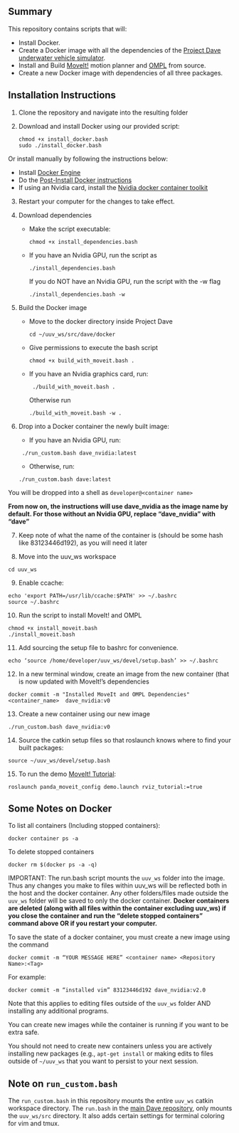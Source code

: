 Summary
---

This repository contains scripts that will:

- Install Docker.
- Create a Docker image with all the dependencies of the [Project Dave underwater vehicle simulator](https://github.com/Field-Robotics-Lab/dave).
- Install and Build [MoveIt!](https://github.com/ros-planning/moveit) motion planner and [OMPL](https://github.com/ompl/ompl) from source.
- Create a new Docker image with dependencies of all three packages.


Installation Instructions
---
1. Clone the repository and navigate into the resulting folder


2. Download and install Docker using our provided script: 
    ```
    chmod +x install_docker.bash
    sudo ./install_docker.bash
    ```
    
Or install manually by following the instructions below:

  - Install [Docker Engine](https://docs.docker.com/engine/install/ubuntu/)
  - Do the [Post-Install Docker instructions](https://docs.docker.com/engine/install/linux-postinstall/)
  - If using an Nvidia card, install the [Nvidia docker container toolkit](https://docs.nvidia.com/datacenter/cloud-native/container-toolkit/install-guide.html#docker)

3. Restart your computer for the changes to take effect.

4. Download dependencies

	  - Make the script executable:

	      ```chmod +x install_dependencies.bash ```

	  - If you have an Nvidia GPU, run the script as 

	      ```./install_dependencies.bash```

	     If you do NOT have an Nvidia GPU, run the script with the -w flag

	     ```./install_dependencies.bash -w```


5. Build the Docker image

	  - Move to the docker directory inside Project Dave

	       ```cd ~/uuv_ws/src/dave/docker```

	  - Give permissions to execute the bash script

	       ```chmod +x build_with_moveit.bash .```

	  - If you have an Nvidia graphics card, run:

	       ``` ./build_with_moveit.bash .```

	      Otherwise run

	       ```./build_with_moveit.bash -w .```

	       
6. Drop into a Docker container the newly built image:
	- If you have an Nvidia GPU, run:

	``` ./run_custom.bash dave_nvidia:latest```

	- Otherwise, run: 

	```./run_custom.bash dave:latest```

You will be dropped into a shell as `developer@<container name>`

**From now on, the instructions will use dave_nvidia as the image name by default. For those without an Nvidia GPU, replace “dave_nvidia” with “dave”**


7. Keep note of what the name of the container is (should be some hash like 83123446d192), as you will need it later

8. Move into the uuv_ws workspace

```
cd uuv_ws
```

9. Enable ccache:
``` 
echo 'export PATH=/usr/lib/ccache:$PATH' >> ~/.bashrc
source ~/.bashrc
```


10. Run the script to install MoveIt! and OMPL
```
chmod +x install_moveit.bash
./install_moveit.bash
```

11. Add sourcing the setup file to bashrc for convenience.

```
echo ‘source /home/developer/uuv_ws/devel/setup.bash’ >> ~/.bashrc
```


12. In a new terminal window, create an image from the new container (that is now updated with MoveIt!’s dependencies 

```
docker commit -m "Installed MoveIt and OMPL Dependencies" <container_name>  dave_nvidia:v0 
```

13. Create a new container using our new image

```
./run_custom.bash dave_nvidia:v0
```

14. Source the catkin setup files so that roslaunch knows where to find your built packages:

```
source ~/uuv_ws/devel/setup.bash
```

15. To run the demo [MoveIt! Tutorial](http://docs.ros.org/en/melodic/api/moveit_tutorials/html/doc/quickstart_in_rviz/quickstart_in_rviz_tutorial.html):

```
roslaunch panda_moveit_config demo.launch rviz_tutorial:=true
```

Some Notes on Docker
---
To list all containers (Including stopped containers):

``` 
docker container ps -a
```


To delete stopped containers

```
docker rm $(docker ps -a -q)
```


IMPORTANT: The run.bash script mounts the `uuv_ws` folder into the image. Thus any changes you make to files within uuv_ws will be reflected both in the host and the docker container. Any other folders/files made outside the `uuv_ws` folder will be saved to only the docker container. **Docker containers are deleted (along with all files within the container excluding uuv_ws) if you close the container and run the “delete stopped containers” command above OR if you restart your computer.** 

To save the state of a docker container, you must create a new image using the command

``` 
docker commit -m “YOUR MESSAGE HERE” <container name> <Repository Name>:<Tag> 
```

For example:

``` 
docker commit -m “installed vim” 83123446d192 dave_nvidia:v2.0 
```

Note that this applies to editing files outside of the `uuv_ws` folder AND installing any additional programs.

You can create new images while the container is running if you want to be extra safe.

You should not need to create new containers unless you are actively installing new packages (e.g., `apt-get install` or making edits to files outside of `~/uuv_ws` that you want to persist to your next session.



Note on `run_custom.bash`
---
The `run_custom.bash` in this repository mounts the entire `uuv_ws` catkin workspace directory. The `run.bash` in the [main Dave repository](https://github.com/Field-Robotics-Lab/dave/tree/master/docker), only mounts the `uuv_ws/src` directory. It also adds certain settings for terminal coloring for vim and tmux. 
